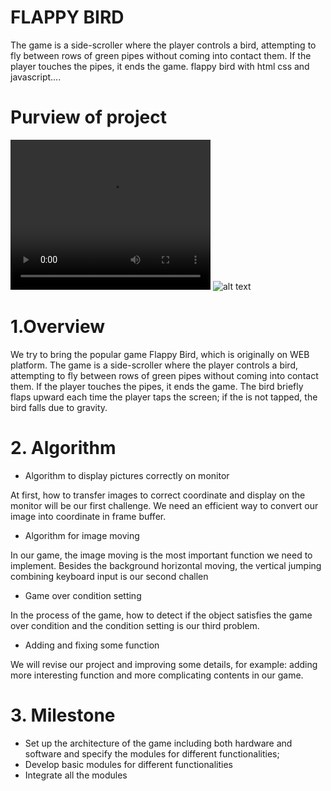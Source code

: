 # FLAPPY BIRD
The game is a side-scroller where the player controls a bird, attempting to fly between rows of green pipes without coming into contact them. If the player touches the pipes, it ends the game.
flappy bird with html css and javascript....

# Purview of project

<video controls src="Assets/video/flappybird.mp4" width="320" height="240" title="Title"></video>
![alt text](<yOOJ4Bs_gif (400×200).gif>)

# 1.Overview
We try to bring the popular game Flappy Bird, which is originally on WEB platform.
The game is a side-scroller where the player controls a bird, attempting to fly between rows of green pipes without coming into contact them. If the player touches the pipes, it ends the game. The bird briefly flaps upward each time the player taps the screen; if the is not tapped, the bird falls due to gravity.

# 2. Algorithm

- Algorithm to display pictures correctly on monitor

At first, how to transfer images to correct coordinate and display on
the monitor will be our first challenge. We need an efficient way to
convert our image into coordinate in frame buffer.

- Algorithm for image moving

In our game, the image moving is the most important function we
need to implement. Besides the background horizontal moving, the
vertical jumping combining keyboard input is our second challen

- Game over condition setting

In the process of the game, how to detect if the object satisfies the
game over condition and the condition setting is our third problem.

- Adding and fixing some function

We will revise our project and improving some details, for example:
adding more interesting function and more complicating contents in our
game.


# 3. Milestone

- Set up the architecture of the game including both hardware and software and specify the modules for different functionalities;
- Develop basic modules for different functionalities
- Integrate all the modules

